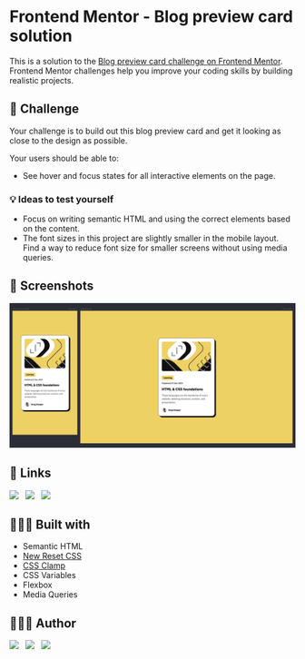 # Frontend Mentor - Blog preview card solution

This is a solution to the [Blog preview card challenge on Frontend Mentor](https://www.frontendmentor.io/challenges/blog-preview-card-ckPaj01IcS). Frontend Mentor challenges help you improve your
coding skills by building realistic projects.

## 💪 Challenge

Your challenge is to build out this blog preview card and get it looking as close to the design as possible.

Your users should be able to:

- See hover and focus states for all interactive elements on the page.

### 💡 Ideas to test yourself

- Focus on writing semantic HTML and using the correct elements based on the content.
- The font sizes in this project are slightly smaller in the mobile layout. Find a way to reduce font size for smaller screens without using media queries.

## 📸 Screenshots

![view](readme-images/view.png)

## 🔗 Links

[![](https://img.shields.io/badge/GitHub-181717.svg?style=for-the-badge&logo=GitHub&logoColor=white)](https://github.com/ipaulaa/blog-preview-card)&nbsp;&nbsp;
[![](https://img.shields.io/badge/GitHub%20Pages-222222.svg?style=for-the-badge&logo=GitHub-Pages&logoColor=white)](https://ipaulaa.github.io/blog-preview-card)&nbsp;&nbsp;
[![](https://img.shields.io/badge/Frontend%20Mentor-3F54A3.svg?style=for-the-badge&logo=Frontend-Mentor&logoColor=white)](https://www.frontendmentor.io/solutions/responsive-blog-preview-card-gHxC6ca2vL)

## 👷🏻‍♀️ Built with

- Semantic HTML
- [New Reset CSS](https://elad2412.github.io/the-new-css-reset)
- [CSS Clamp](https://clamp.vittoretrivi.dev)
- CSS Variables
- Flexbox
- Media Queries

## 👩🏻‍💻 Author

[![](https://img.shields.io/badge/GitHub-181717.svg?style=for-the-badge&logo=GitHub&logoColor=white)](https://www.github.com/ipaulaa)&nbsp;&nbsp;
[![](https://img.shields.io/badge/LinkedIn-0A66C2.svg?style=for-the-badge&logo=LinkedIn&logoColor=white)](https://www.linkedin.com/in/ipaulaa)&nbsp;&nbsp;
[![](https://img.shields.io/badge/Frontend%20Mentor-3F54A3.svg?style=for-the-badge&logo=Frontend-Mentor&logoColor=white)](https://www.frontendmentor.io/profile/ipaulaa)

